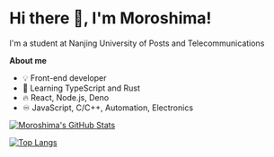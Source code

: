 <h1>Hi there 👋, I'm Moroshima!</h1>

<p>I'm a student at Nanjing University of Posts and Telecommunications</p>

<p>
  <b>About me</b>
</p>

<p>
  <ul>
    <li>💡 Front-end developer</li>
    <li>📓 Learning TypeScript and Rust</li>
    <li>🔥 React, Node.js, Deno</li>
    <li>♾️ JavaScript, C/C++, Automation, Electronics</li>
  </ul>
</p>

<!--
**Moroshima/Moroshima** is a ✨ _special_ ✨ repository because its `README.md` (this file) appears on your GitHub profile.

Here are some ideas to get you started:

- 🔭 I’m currently working on ...
- 🌱 I’m currently learning ...
- 👯 I’m looking to collaborate on ...
- 🤔 I’m looking for help with ...
- 💬 Ask me about ...
- 📫 How to reach me: ...
- 😄 Pronouns: ...
- ⚡ Fun fact: ...
-->

[![Moroshima's GitHub Stats](https://github-readme-stats.vercel.app/api?username=Moroshima&title_color=214967)](https://github.com/anuraghazra/github-readme-stats)

[![Top Langs](https://github-readme-stats.vercel.app/api/top-langs/?username=Moroshima&title_color=214967)](https://github.com/anuraghazra/github-readme-stats)
